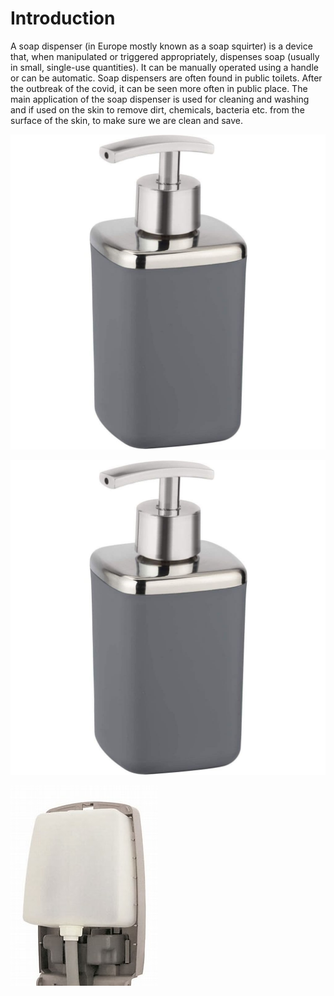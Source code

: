 # Introduction

A soap dispenser (in Europe mostly known as a soap squirter) is a device that, when manipulated or triggered appropriately, dispenses soap (usually in small, single-use quantities). It can be manually operated using a handle or can be automatic. Soap dispensers are often found in public toilets. After the outbreak of the covid, it can be seen more often in public place.
The main application of the soap dispenser is used for cleaning and washing and if used on the skin to remove dirt, chemicals, bacteria etc. from the surface of the skin, to make sure we are clean and save.


<img  src="./../../static/img/fluid/手动渲染.jpg"  />

![avatar](./../../static/img/fluid/手动渲染.jpg)

![avatar](./../../static/img/fluid/自动渲染.jpg)




